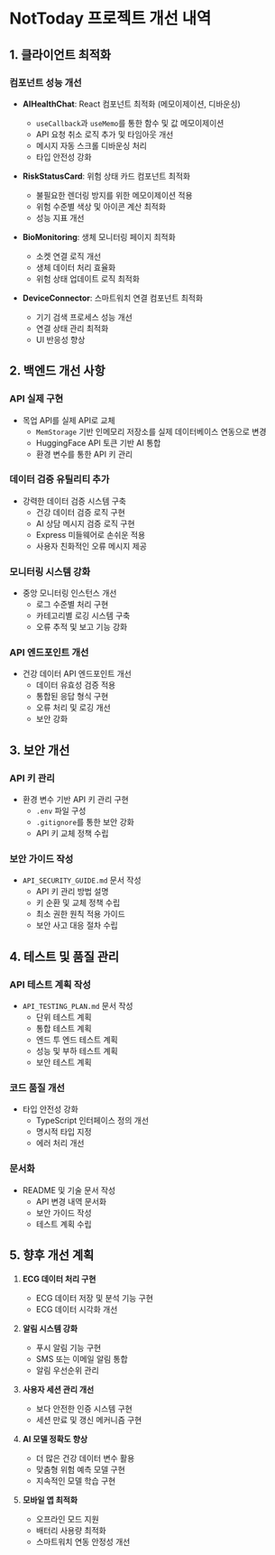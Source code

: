 # NotToday 프로젝트 개선 내역

## 1. 클라이언트 최적화

### 컴포넌트 성능 개선
- **AIHealthChat**: React 컴포넌트 최적화 (메모이제이션, 디바운싱)
  - `useCallback`과 `useMemo`를 통한 함수 및 값 메모이제이션
  - API 요청 취소 로직 추가 및 타임아웃 개선
  - 메시지 자동 스크롤 디바운싱 처리
  - 타입 안전성 강화

- **RiskStatusCard**: 위험 상태 카드 컴포넌트 최적화
  - 불필요한 렌더링 방지를 위한 메모이제이션 적용
  - 위험 수준별 색상 및 아이콘 계산 최적화
  - 성능 지표 개선

- **BioMonitoring**: 생체 모니터링 페이지 최적화
  - 소켓 연결 로직 개선
  - 생체 데이터 처리 효율화
  - 위험 상태 업데이트 로직 최적화

- **DeviceConnector**: 스마트워치 연결 컴포넌트 최적화
  - 기기 검색 프로세스 성능 개선
  - 연결 상태 관리 최적화
  - UI 반응성 향상

## 2. 백엔드 개선 사항

### API 실제 구현
- 목업 API를 실제 API로 교체
  - `MemStorage` 기반 인메모리 저장소를 실제 데이터베이스 연동으로 변경
  - HuggingFace API 토큰 기반 AI 통합
  - 환경 변수를 통한 API 키 관리

### 데이터 검증 유틸리티 추가
- 강력한 데이터 검증 시스템 구축
  - 건강 데이터 검증 로직 구현
  - AI 상담 메시지 검증 로직 구현
  - Express 미들웨어로 손쉬운 적용
  - 사용자 친화적인 오류 메시지 제공

### 모니터링 시스템 강화
- 중앙 모니터링 인스턴스 개선
  - 로그 수준별 처리 구현
  - 카테고리별 로깅 시스템 구축
  - 오류 추적 및 보고 기능 강화

### API 엔드포인트 개선
- 건강 데이터 API 엔드포인트 개선
  - 데이터 유효성 검증 적용
  - 통합된 응답 형식 구현
  - 오류 처리 및 로깅 개선
  - 보안 강화

## 3. 보안 개선

### API 키 관리
- 환경 변수 기반 API 키 관리 구현
  - `.env` 파일 구성
  - `.gitignore`를 통한 보안 강화
  - API 키 교체 정책 수립

### 보안 가이드 작성
- `API_SECURITY_GUIDE.md` 문서 작성
  - API 키 관리 방법 설명
  - 키 순환 및 교체 정책 수립
  - 최소 권한 원칙 적용 가이드
  - 보안 사고 대응 절차 수립

## 4. 테스트 및 품질 관리

### API 테스트 계획 작성
- `API_TESTING_PLAN.md` 문서 작성
  - 단위 테스트 계획
  - 통합 테스트 계획
  - 엔드 투 엔드 테스트 계획
  - 성능 및 부하 테스트 계획
  - 보안 테스트 계획

### 코드 품질 개선
- 타입 안전성 강화
  - TypeScript 인터페이스 정의 개선
  - 명시적 타입 지정
  - 에러 처리 개선

### 문서화
- README 및 기술 문서 작성
  - API 변경 내역 문서화
  - 보안 가이드 작성
  - 테스트 계획 수립

## 5. 향후 개선 계획

1. **ECG 데이터 처리 구현**
   - ECG 데이터 저장 및 분석 기능 구현
   - ECG 데이터 시각화 개선

2. **알림 시스템 강화**
   - 푸시 알림 기능 구현
   - SMS 또는 이메일 알림 통합
   - 알림 우선순위 관리

3. **사용자 세션 관리 개선**
   - 보다 안전한 인증 시스템 구현
   - 세션 만료 및 갱신 메커니즘 구현

4. **AI 모델 정확도 향상**
   - 더 많은 건강 데이터 변수 활용
   - 맞춤형 위험 예측 모델 구현
   - 지속적인 모델 학습 구현

5. **모바일 앱 최적화**
   - 오프라인 모드 지원
   - 배터리 사용량 최적화
   - 스마트워치 연동 안정성 개선 
